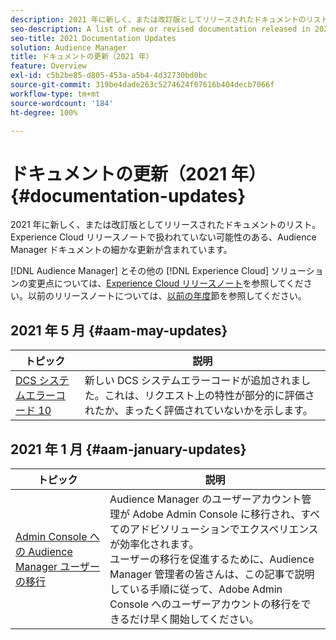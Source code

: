 ```yaml
---
description: 2021 年に新しく、または改訂版としてリリースされたドキュメントのリスト。Experience Cloud リリースノートで扱われていない可能性のある、Audience Manager ドキュメントの細かな更新が含まれています。
seo-description: A list of new or revised documentation released in 2021. Includes minor updates to the Audience Manager documentation that might not be covered in the Experience Cloud release notes.
seo-title: 2021 Documentation Updates
solution: Audience Manager
title: ドキュメントの更新（2021 年）
feature: Overview
exl-id: c5b2be85-d805-453a-a5b4-4d32730bd0bc
source-git-commit: 319be4dade263c5274624f07616b404decb7066f
workflow-type: tm+mt
source-wordcount: '184'
ht-degree: 100%

---
```


# ドキュメントの更新（2021 年） {#documentation-updates}

2021 年に新しく、または改訂版としてリリースされたドキュメントのリスト。Experience Cloud リリースノートで扱われていない可能性のある、Audience Manager ドキュメントの細かな更新が含まれています。

[!DNL Audience Manager] とその他の [!DNL Experience Cloud] ソリューションの変更点については、[Experience Cloud リリースノート](https://experienceleague.adobe.com/docs/release-notes/experience-cloud/current.html?lang=ja)を参照してください。以前のリリースノートについては、[以前の年度](../docs-updates/docs-2020.md)節を参照してください。

## 2021 年 5 月 {#aam-may-updates}

| トピック | 説明 |
|--- |----|
| [DCS システムエラーコード 10](../api/dcs-intro/dcs-api-reference/dcs-error-codes.md) | 新しい DCS システムエラーコードが追加されました。これは、リクエスト上の特性が部分的に評価されたか、まったく評価されていないかを示します。 |

## 2021 年 1 月 {#aam-january-updates}

| トピック | 説明 |
|--- |----|
| [Admin Console への Audience Manager ユーザーの移行](/help/using/features/administration/admin-console-migration.md) | Audience Manager のユーザーアカウント管理が Adobe Admin Console に移行され、すべてのアドビソリューションでエクスペリエンスが効率化されます。<br> ユーザーの移行を促進するために、Audience Manager 管理者の皆さんは、この記事で説明している手順に従って、Adobe Admin Console へのユーザーアカウントの移行をできるだけ早く開始してください。 |
